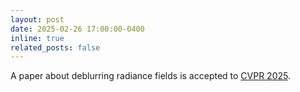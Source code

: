 ```yaml
---
layout: post
date: 2025-02-26 17:00:00-0400
inline: true
related_posts: false
---
```


A paper about deblurring radiance fields is accepted to [CVPR 2025](https://cvpr.thecvf.com/).
